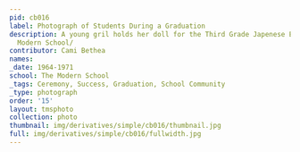 ```yaml
---
pid: cb016
label: Photograph of Students During a Graduation
description: A young gril holds her doll for the Third Grade Japenese Expose at the
  Modern School/
contributor: Cami Bethea
names:
_date: 1964-1971
school: The Modern School
_tags: Ceremony, Success, Graduation, School Community
_type: photograph
order: '15'
layout: tmsphoto
collection: photo
thumbnail: img/derivatives/simple/cb016/thumbnail.jpg
full: img/derivatives/simple/cb016/fullwidth.jpg
---
```

